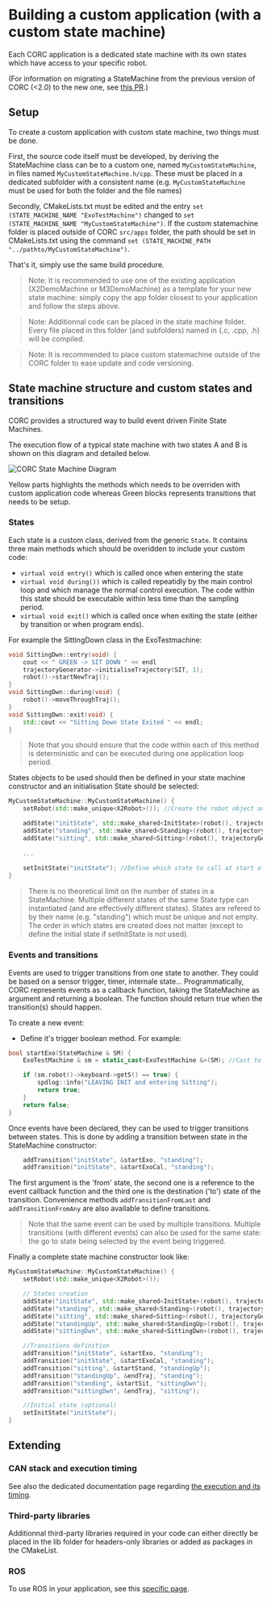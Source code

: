 # Building a custom application (with a custom state machine)

Each CORC application is a dedicated state machine with its own states which have access to your specific robot.

(For information on migrating a StateMachine from the previous version of CORC (<2.0) to the new one, see [this PR](https://github.com/UniMelbHumanRoboticsLab/CANOpenRobotController/issues/51).)


## Setup

To create a custom application with custom state machine, two things must be done. 

First, the source code itself must be developed, by deriving the StateMachine class can be to a custom one, named `MyCustomStateMachine`, in files named `MyCustomStateMachine.h/cpp`. These must be placed in a dedicated subfolder with a consistent name (e.g. `MyCustomStateMachine` must be used for both the folder and the file names)

Secondly, CMakeLists.txt must be edited and the entry `set (STATE_MACHINE_NAME "ExoTestMachine")` changed to `set (STATE_MACHINE_NAME "MyCustomStateMachine")`. If the custom statemachine folder is placed outside of CORC `src/apps` folder, the path should be set in CMakeLists.txt using the command `set (STATE_MACHINE_PATH "../pathto/MyCustomStateMachine")`.

That's it, simply use the same build procedure.

> Note: It is recommended to use one of the existing application (X2DemoMachine or M3DemoMachine) as a template for your new state machine: simply copy the app folder closest to your application and follow the steps above.

> Note: Additionnal code can be placed in the state machine folder. Every file placed in this folder (and subfolders) named in {.c, .cpp, .h}  will be compiled.

> Note: It is recommended to place custom statemachine outside of the CORC folder to ease update and code versioning.


## State machine structure and custom states and transitions

CORC provides a structured way to build event driven Finite State Machines.

The execution flow of a typical state machine with two states A and B is shown on this diagram and detailed below.
   
   ![CORC State Machine Diagram](../img/CORCStateMachineExecutionDiagram.png)
   
Yellow parts highlights the methods which needs to be overriden with custom application code whereas Green blocks represents transitions that needs to be setup.

### States

Each state is a custom class, derived from the generic `State`. It contains three main methods which should be overidden to include your custom code:
- `virtual void entry()` which is called once when entering the state
- `virtual void during())` which is called repeatidly by the main control loop and which manage the normal control execution. The code within this state should be executable within less time than the sampling period.
- `virtual void exit()` which is called once when exiting the state (either by transition or when program ends).

For example the SittingDown class in the ExoTestmachine:

```C++
void SittingDwn::entry(void) {
    cout << " GREEN -> SIT DOWN " << endl
    trajectoryGenerator->initialiseTrajectory(SIT, 1);
    robot()->startNewTraj();
}
void SittingDwn::during(void) {
    robot()->moveThroughTraj();
}
void SittingDwn::exit(void) {
    std::cout << "Sitting Down State Exited " << endl;
}
```

> Note that you should ensure that the code within each of this method is deterministic and can be executed during one application loop period.

States objects to be used should then be defined in your state machine constructor and an initialisation State should be selected:
```C++
MyCustomStateMachine::MyCustomStateMachine() {
    setRobot(std::make_unique<X2Robot>()); //Create the robot object and assign it to the state machine

    addState("initState", std::make_shared<InitState>(robot(), trajectoryGenerator));
    addState("standing", std::make_shared<Standing>(robot(), trajectoryGenerator));
    addState("sitting", std::make_shared<Sitting>(robot(), trajectoryGenerator));
    
    ...
    
    setInitState("initState"); //Define which state to call at start of state machine. If omitted, the first added state is used.
}
```
> There is no theoretical limit on the number of states in a StateMachine.
> Multiple different states of the same State type can instantiated (and are effectively different states).
> States are refered to by their name (e.g. "standing") which must be unique and not empty.
> The order in which states are created does not matter (except to define the initial state if setInitState is not used).

### Events and transitions

Events are used to trigger transitions from one state to another. They could be based on a sensor trigger, timer, internale state...
Programmatically, CORC represents events as a callback function, taking the StateMachine as argument and returning a boolean. The function should return true when the transition(s) should happen.

To create a new event:
- Define it's trigger boolean method. For example:
```C++
bool startExo(StateMachine & SM) {
    ExoTestMachine & sm = static_cast<ExoTestMachine &>(SM); //Cast to specific StateMachine type

    if (sm.robot()->keyboard->getS() == true) {
        spdlog::info("LEAVING INIT and entering Sitting");
        return true;
    }
    return false;
}
```

Once events have been declared, they can be used to trigger transitions between states. This is done by adding a transition between state in the StateMachine constructor:
```C++
    addTransition("initState", &startExo, "standing");
    addTransition("initState", &startExoCal, "standing");
```
The first argument is the 'from' state, the second one is a reference to the event callback function and the third one is the destination ('to') state of the transition. Convenience methods `addTransitionFromLast` and `addTransitionFromAny` are also available to define transitions.

> Note that the same event can be used by multiple transitions. Multiple transitions (with different events) can also be used for the same state: the go to state being selected by the event being triggered.

Finally a complete state machine constructor look like:

```C++
MyCustomStateMachine::MyCustomStateMachine() {
    setRobot(std::make_unique<X2Robot>());

    // States creation
    addState("initState", std::make_shared<InitState>(robot(), trajectoryGenerator));
    addState("standing", std::make_shared<Standing>(robot(), trajectoryGenerator));
    addState("sitting", std::make_shared<Sitting>(robot(), trajectoryGenerator));
    addState("standingUp", std::make_shared<StandingUp>(robot(), trajectoryGenerator));
    addState("sittingDwn", std::make_shared<SittingDwn>(robot(), trajectoryGenerator));

    //Transitions definition
    addTransition("initState", &startExo, "standing");
    addTransition("initState", &startExoCal, "standing");
    addTransition("sitting", &startStand, "standingUp");
    addTransition("standingUp", &endTraj, "standing");
    addTransition("standing", &startSit, "sittingDwn");
    addTransition("sittingDwn", &endTraj, "sitting");

    //Initial state (optional)
    setInitState("initState");
}
```

## Extending

### CAN stack and execution timing

See also the dedicated documentation page regarding [the execution and its timing](./Flowchart.md).

### Third-party libraries

Additionnal third-party libraries required in your code can either directly be placed in the lib folder for headers-only libraries or added as packages in the CMakeList.


### ROS

To use ROS in your application, see this [specific page](../1.GettingStarted/AdvancedSimulationAndHardwareTesting.md).
